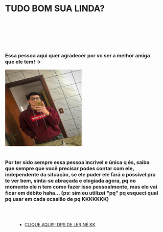 <html lang="br">
<head>
    <meta charset="UTF-8">
    <meta name="viewport" content="width=device-width, initial-scale=1.0">
    <title>Olá Amiga!</title>
    <link rel="stylesheet" href="Teste.css">
</head>
<body>
    <h1>TUDO BOM SUA LINDA?</h1>
    <br>
    <br>
    <br>
    <br>
    <br>
    <h3>Essa pessoa aqui quer agradecer por vc ser a melhor amiga que ele tem! -></h3>
    <img src="Eu.jpeg" alt="sou lindo" height="250px" width="250px">
    <br>
    <br>
    <h3>Por ter sido sempre essa pessoa ìncrivel e única q és, saiba que sempre que você precisar podes  contar com ele, independente da situação, se ele puder ele fará o possível pra te ver bem, sinta-se abraçada e elogiada agora, pq no momento ele n tem como fazer isso pessoalmente, mas ele vai ficar em débito haha... (ps: sim eu utilizei "pq" pq esqueci qual pq usar em cada ocasião de pq KKKKKKK)</h3>
<br>
<br>
<menu>
    <ul>
        <li><a href="qr.html">CLIQUE AQUI!!! DPS DE LER NÉ KK</a></li>
      </ul> 
</menu>
</body>
</html>
